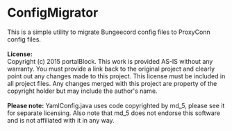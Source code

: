 ConfigMigrator
===============
This is a simple utility to migrate Bungeecord config files to ProxyConn config files.
<br><br>
**License:**<br>
Copyright (c) 2015 portalBlock. This work is provided AS-IS without any warranty.
You must provide a link back to the original project and clearly point out any changes made to this project.
This license must be included in all project files.
Any changes merged with this project are property of the copyright holder but may include the author's name.
<br><br>
**Please note:** YamlConfig.java uses code copyrighted by md_5, please see it for separate licensing. Also note that md_5 does not endorse this
software and is not affiliated with it in any way.